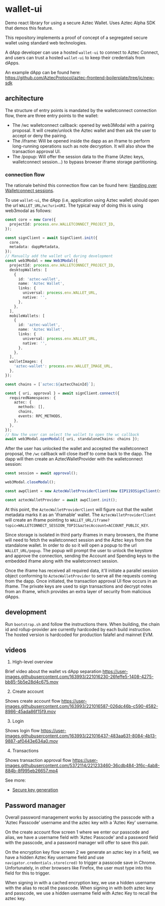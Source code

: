 # wallet-ui

Demo react library for using a secure Aztec Wallet. Uses Aztec Alpha SDK that demos this feature.

This repository implements a proof of concept of a segregated secure wallet using standard web technologies.

A dApp developer can use a hosted `wallet-ui` to connect to Aztec Connect, and users can trust a hosted `wallet-ui` to keep their credentials from dApps.

An example dApp can be found here: https://github.com/AztecProtocol/aztec-frontend-boilerplate/tree/jc/new-sdk

## architecture

The structure of entry points is mandated by the walletconnect connection flow, there are three entry points to the wallet:

- The /wc walletconnect callback: opened by web3Modal with a pairing proposal. It will create/unlock the Aztec wallet and then ask the user to accept or deny the pairing.
- The /iframe: Will be opened inside the dapp as an iframe to perform long-running operations such as note decryption. It will also show the transaction approval UI.
- The /popup: Will offer the session data to the iframe (Aztec keys, walletconnect session...) to bypass browser iframe storage partitioning.

### connection flow

The rationale behind this connection flow can be found here: [Handing over Walletconnect sessions](docs/wallet-connect.md).

To use `wallet-ui`, the dApp (i.e, application using Aztec wallet) should open the url `WALLET_URL/wc?uri=URI`. The typical way of doing this is using web3modal as follows:

```typescript
const core = new Core({
  projectId: process.env.WALLETCONNECT_PROJECT_ID,
});

const signClient = await SignClient.init({
  core,
  metadata: dappMetadata,
});
// Manually add the wallet url during development
const web3Modal = new Web3Modal({
  projectId: process.env.WALLETCONNECT_PROJECT_ID,
  desktopWallets: [
    {
      id: 'aztec-wallet',
      name: 'Aztec Wallet',
      links: {
        universal: process.env.WALLET_URL,
        native: '',
      },
    },
  ],
  mobileWallets: [
    {
      id: 'aztec-wallet',
      name: 'Aztec Wallet',
      links: {
        universal: process.env.WALLET_URL,
        native: '',
      },
    },
  ],
  walletImages: {
    'aztec-wallet': process.env.WALLET_IMAGE_URL,
  },
});

const chains = [`aztec:${aztecChainId}`];

const { uri, approval } = await signClient.connect({
  requiredNamespaces: {
    aztec: {
      methods: [],
      chains,
      events: RPC_METHODS,
    },
  },
});
// Now the user can select the wallet to open the wc callback
await web3Modal.openModal({ uri, standaloneChains: chains });
```

After the user has unlocked the wallet and accepted the walletconnect proposal, the `/wc` callback will close itself to come back to the dapp. The dapp will then create an AztecWalletProvider with the walletconnect session:

```typescript
const session = await approval();

web3Modal.closeModal();

const awpClient = new AztecWalletProviderClient(new EIP1193SignClient(signClient, aztecChainId, session));

const aztecWalletProvider = await awpClient.init();
```

At this point, the `AztecWalletProviderClient` will figure out that the wallet metadata marks it as an 'iframable' wallet. The `AztecWalletProviderClient` will create an iframe pointing to `WALLET_URL/iframe?topic=WALLETCONNECT_SESSION_TOPIC&aztecAccount=ACCOUNT_PUBLIC_KEY`.

Since storage is isolated in third party iframes in many browsers, the iframe will need to fetch the walletconnect session and the Aztec keys from the standalone wallet. In order to do so it will open a popup to the url `WALLET_URL/popup`. The popup will prompt the user to unlock the keystore and approve the connection, sending the Account and Spending keys to the embedded iframe along with the walletconnect session.

Once the iframe has received all required data, it'll initiate a parallel session object conforming to `AztecWalletProvider` to serve all the requests coming from the dapp. Once initiated, the transaction approval UI flow occurs in an iframe. The private keys are used to sign transactions and decrypt notes from an iframe, which provides an extra layer of security from malicious dApps.

## development

Run `bootstrap.sh` and follow the instructions there.
When building, the chain id and rollup-provider are currently hardcoded by each build instruction. The hosted version is hardcoded for production falafel and mainnet EVM.

## videos

1. High-level overview

Brief video about the wallet vs dApp separation
https://user-images.githubusercontent.com/163993/221016230-26feffe5-1408-4275-bb85-5b5e28d4c675.mov

2. Create account

Shows create account flow
https://user-images.githubusercontent.com/163993/221016587-026dc46b-c590-4582-8986-45ada86f15f9.mov

3. Login

Shows login flow
https://user-images.githubusercontent.com/163993/221016437-483aa631-8084-4b13-9887-af0443e634a0.mov

4. Transactions

Shows transaction approval flow
https://user-images.githubusercontent.com/5372114/221233460-36cdb484-3f6c-4ab8-884b-8f995eb26657.mp4

See more:

- [Secure key generation](https://hackmd.io/@aztec-network/SkMotEaIo)

## Password manager

Overall password management works by associating the passcode with a 'Aztec Passcode' username and the aztec key with a 'Aztec Key' username.

On the create account flow screen 1 where we enter our passcode and alias, we have a username field with 'Aztec Passcode' and a password field with the passcode, and a password manager will offer to save this pair.

On the encryption key flow screen 2 we generate an aztec key in a field, we have a hidden Aztec Key username field and use `navigator.credentials.store(cred)` to trigger a passcode save in Chrome. Unfortunately, in other browsers like Firefox, the user must type into this field for this to trigger.

When signing in with a cached encryption key, we use a hidden username with the alias to recall the passcode.
When signing in with both aztec key and passcode, we use a hidden username field with Aztec Key to recall the aztec key.
